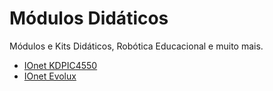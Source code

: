 # Módulos Didáticos
Módulos e Kits Didáticos, Robótica Educacional e muito mais.

* [IOnet KDPIC4550](/KDPIC4550)
* [IOnet Evolux](/Evolux)
